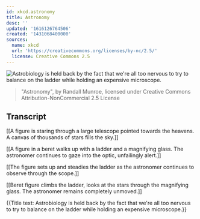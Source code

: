 ```yaml
---
id: xkcd.astronomy
title: Astronomy
desc: ''
updated: '1616126764506'
created: '1431068400000'
sources:
  name: xkcd
  url: 'https://creativecommons.org/licenses/by-nc/2.5/'
  license: Creative Commons 2.5
---
```

![Astrobiology is held back by the fact that we're all too nervous to try to balance on the ladder while holding an expensive microscope.](https://imgs.xkcd.com/comics/astronomy.png)
> "Astronomy", by Randall Munroe, licensed under Creative Commons Attribution-NonCommercial 2.5 License

## Transcript
[[A figure is staring through a large telescope pointed towards the heavens. A canvas of thousands of stars fills the sky.]]

[[A figure in a beret walks up with a ladder and a magnifying glass. The astronomer continues to gaze into the optic, unfailingly alert.]]

[[The figure sets up and steadies the ladder as the astronomer continues to observe through the scope.]]

[[Beret figure climbs the ladder, looks at the stars through the magnifying glass. The astronomer remains completely unmoved.]]

{{Title text: Astrobiology is held back by the fact that we're all too nervous to try to balance on the ladder while holding an expensive microscope.}}
